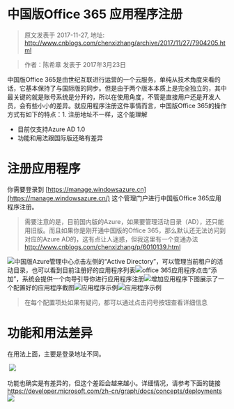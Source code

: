 # 中国版Office 365 应用程序注册 
> 原文发表于 2017-11-27, 地址: http://www.cnblogs.com/chenxizhang/archive/2017/11/27/7904205.html 


  



> 作者：陈希章 发表于 2017年3月23日
> 
> 

中国版Office 365是由世纪互联进行运营的一个云服务，单纯从技术角度来看的话，它基本保持了与国际版的同步。但是由于两个版本本质上是完全独立的，其中最关键的就是账号系统是分开的，所以在使用角度，不管是直接用户还是开发人员，会有些小小的差异。就应用程序注册这件事情而言，中国版Office 365的操作方式有如下的特点：1. 注册地址不一样，这个能理解
- 目前仅支持Azure AD 1.0
- 功能和用法跟国际版还略有差异

注册应用程序
======

你需要登录到 [https://manage.windowsazure.cn](https://manage.windowsazure.cn/) 这个管理门户进行中国版Office 365应用程序注册。
> 需要注意的是，目前国内版的Azure，如果要管理活动目录（AD），还只能用旧版。而且如果你是刚开通中国版的Office 365，那么默认还无法访问到对应的Azure AD的，这有点让人迷惑，但我这里有一个变通办法 <http://www.cnblogs.com/chenxizhang/p/6010139.html>
> 
> 

![中国版Azure管理中心](https://chenxizhang.gitbooks.io/office365devguide/docs/images/mooncake-portal.PNG)点击左侧的“Active Directory”，可以管理当前租户的活动目录，也可以看到目前注册好的应用程序列表![office 365应用程序](https://chenxizhang.gitbooks.io/office365devguide/docs/images/gallatin-applications.PNG)点击“添加”，系统会提供一个向导引导你进行应用程序注册![增加应用程序](https://chenxizhang.gitbooks.io/office365devguide/docs/images/gallatin-add-application.PNG)下图展示了一个配置好的应用程序截图![应用程序示例](https://chenxizhang.gitbooks.io/office365devguide/docs/images/gallatin-applicationsample.PNG)![应用程序示例](https://chenxizhang.gitbooks.io/office365devguide/docs/images/gallatin-applicationsample2.PNG)
> 在每个配置项处如果有疑问，都可以通过点击问号按钮查看详细信息
> 
> 

功能和用法差异
=======

在用法上面，主要是登录地址不同。

 ![](https://chenxizhang.gitbooks.io/office365devguide/docs/images/gallatin-use.PNG)

功能也确实是有差异的，但这个差距会越来越小。详细情况，请参考下面的链接<https://developer.microsoft.com/zh-cn/graph/docs/concepts/deployments> ![](https://chenxizhang.gitbooks.io/office365devguide/docs/images/gallatin-function.PNG)





















